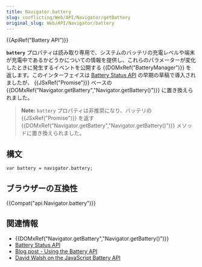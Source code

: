 ```yaml
---
title: Navigator.battery
slug: conflicting/Web/API/Navigator/getBattery
original_slug: Web/API/Navigator/battery
---
```

{{ApiRef("Battery API")}}

**`battery`** プロパティは読み取り専用で、システムのバッテリの充電レベルや端末が充電中であるかどうかについての情報を提供し、これらのパラメーターが変化したときに発生するイベントを公開する {{DOMxRef("BatteryManager")}} を返します。このインターフェイスは [Battery Status API](/ja/docs/Web/API/Battery_Status_API) の早期の草稿で導入されましたが、 {{JSxRef("Promise")}} ベースの {{DOMxRef("Navigator.getBattery","Navigator.getBattery()")}} に置き換えられました。

> **Note:** `battery` プロパティは非推奨になり、バッテリの {{JSxRef("Promise")}} を返す {{DOMxRef("Navigator.getBattery","Navigator.getBattery()")}} メソッドに置き換えられました。

## 構文

```
var battery = navigator.battery;
```

## ブラウザーの互換性

{{Compat("api.Navigator.battery")}}

## 関連情報

- {{DOMxRef("Navigator.getBattery","Navigator.getBattery()")}}
- [Battery Status API](/ja/docs/Web/API/Battery_Status_API)
- [Blog post - Using the Battery API](http://hacks.mozilla.org/2012/02/using-the-battery-api-part-of-webapi/)
- [David Walsh on the JavaScript Battery API](http://davidwalsh.name/battery-api)
